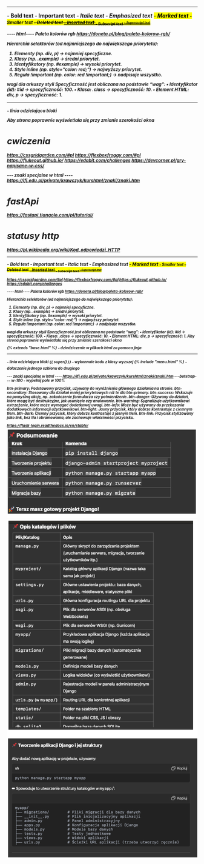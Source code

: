 -------------------
<b> - Bold text
<strong> - Important text
<i> - Italic text
<em> - Emphasized text
<mark> - Marked text
<small> - Smaller text
<del> - Deleted text
<ins> - Inserted text
<sub> - Subscript text
<sup> - Superscript text

---- html----
Paleta kolorów rgb
https://doneta.pl/blog/paleta-kolorow-rgb/

Hierarchia selektorów (od najmniejszego do największego priorytetu):
 1. Elementy (np. div, p) → najmniej specyficzne.
 2. Klasy (np. .example) → średni priorytet.
 3. Identyfikatory (np. #example) → wysoki priorytet.
 4. Style inline (np. style="color: red;") → najwyższy priorytet.
 5. Reguła !important (np. color: red !important;) → nadpisuje wszystko.

wagi dla arkuszy styli
Specyficzność jest obliczana na podstawie “wag”:
	•	Identyfikator (id): #id → specyficzność: 100.
	•	Klasa: .class → specyficzność: 10.
	•	Element HTML: div, p → specyficzność: 1.

<HR> - linia odzielająca bloki

Aby strona poprawnie wyświetlała się przy zmianie szerokości okna
<meta name="viewport" content="width=device-width, initial-scale=1.0">

# cwiczenia
https://cssgridgarden.com/#pl
https://flexboxfroggy.com/#pl
https://flukeout.github.io/
https://edabit.com/challenges
https://devcorner.pl/gry-napisane-w-css/

--- znaki specjalne w html ----
https://ifj.edu.pl/private/krawczyk/kurshtml/znaki/znaki.htm

# fastApi
https://fastapi.tiangolo.com/pl/tutorial/

# statusy http
https://pl.wikipedia.org/wiki/Kod_odpowiedzi_HTTP

-------------------
<b> - Bold text
<strong> - Important text
<i> - Italic text
<em> - Emphasized text
<mark> - Marked text
<small> - Smaller text
<del> - Deleted text
<ins> - Inserted text
<sub> - Subscript text
<sup> - Superscript text

https://cssgridgarden.com/#pl
https://flexboxfroggy.com/#pl
https://flukeout.github.io/
https://edabit.com/challenges

---- html----
Paleta kolorów rgb
https://doneta.pl/blog/paleta-kolorow-rgb/

Hierarchia selektorów (od najmniejszego do największego priorytetu):
 1. Elementy (np. div, p) → najmniej specyficzne.
 2. Klasy (np. .example) → średni priorytet.
 3. Identyfikatory (np. #example) → wysoki priorytet.
 4. Style inline (np. style="color: red;") → najwyższy priorytet.
 5. Reguła !important (np. color: red !important;) → nadpisuje wszystko.

wagi dla arkuszy styli
Specyficzność jest obliczana na podstawie “wag”:
	•	Identyfikator (id): #id → specyficzność: 100.
	•	Klasa: .class → specyficzność: 10.
	•	Element HTML: div, p → specyficzność: 1.
Aby strona poprawnie wyświetlała się przy zmianie szerokości okna
<meta name="viewport" content="width=device-width, initial-scale=1.0">

{% extends "base.html" %} - dziedziczenie w plikach html za pomoca jinja
<HR> - linia odzielająca bloki
{{ super() }} - wykonnaie kodu z klasy wyzszej
{% include "menu.html" %} - dołaczenie jednego szblonu do drugiego

--- znaki specjalne w html ----
https://ifj.edu.pl/private/krawczyk/kurshtml/znaki/znaki.htm
---botstrap---
w-100 - wypełnij pole w 100%

btn-primary: Podstawowy przycisk, używany do wyróżnienia głównego działania na stronie.
btn-secondary: Stosowany dla działań mniej priorytetowych niż te dla btn-primary.
btn-success: Wskazuje na pomyślną akcję, np. zakończenie formularza czy potwierdzenie.
btn-danger: Używany do działań, które mogą być destrukcyjne, jak usunięcie czy anulowanie.
btn-warning: Sygnalizuje użytkownikowi ostrzeżenie, które może wymagać dodatkowej uwagi.
btn-info: Może być używany do przekazania dodatkowych informacji użytkownikowi.
btn-light: Jasny przycisk, który dobrze kontrastuje z ciemnym tłem.
btn-dark: Ciemny przycisk, który dobrze kontrastuje z jasnym tłem.
btn-link: Przycisk stylizowany jako link, bez tła i obramowania, ale zachowuje właściwości przycisku.

https://flask-login.readthedocs.io/en/stable/
![img.png](img.png)
![img_1.png](img_1.png)
![img_2.png](img_2.png)